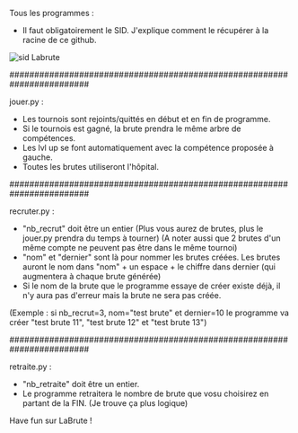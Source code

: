 Tous les programmes : 

- Il faut obligatoirement le SID. J'explique comment le récupérer à la racine de ce github.

![sid Labrute](C:\Users\Win\Documents\TWINOIDTWINOIDTWINOID\lb.png)

########################################################################

jouer.py :

- Les tournois sont rejoints/quittés en début et en fin de programme.
- Si le tournois est gagné, la brute prendra le même arbre de compétences.
- Les lvl up se font automatiquement avec la compétence proposée à gauche.
- Toutes les brutes utiliseront l'hôpital.

########################################################################

recruter.py :

- "nb_recrut" doit être un entier (Plus vous aurez de brutes, plus le jouer.py prendra du temps à tourner) (A noter aussi que 2 brutes d'un même compte ne peuvent pas être dans le même tournoi)
- "nom" et "dernier" sont là pour nommer les brutes créées. Les brutes auront le nom dans "nom" + un espace + le chiffre dans dernier (qui augmentera à chaque brute générée)
- Si le nom de la brute que le programme essaye de créer existe déjà, il n'y aura pas d'erreur mais la brute ne sera pas créée.

(Exemple : si nb_recrut=3, nom="test brute" et dernier=10 le programme va créer "test brute 11", "test brute 12" et "test brute 13")


########################################################################

retraite.py :

- "nb_retraite" doit être un entier.
- Le programme retraitera le nombre de brute que vosu choisirez en partant de la FIN. (Je trouve ça plus logique)



Have fun sur LaBrute !

